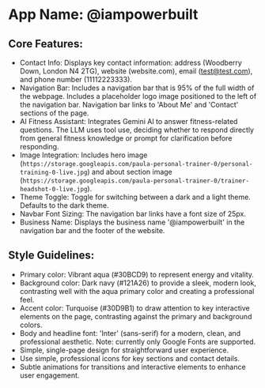 # **App Name**: @iampowerbuilt

## Core Features:

- Contact Info: Displays key contact information: address (Woodberry Down, London N4 2TG), website (website.com), email (test@test.com), and phone number (11112223333).
- Navigation Bar: Includes a navigation bar that is 95% of the full width of the webpage. Includes a placeholder logo image positioned to the left of the navigation bar. Navigation bar links to 'About Me' and 'Contact' sections of the page.
- AI Fitness Assistant: Integrates Gemini AI to answer fitness-related questions. The LLM uses tool use, deciding whether to respond directly from general fitness knowledge or prompt for clarification before responding.
- Image Integration: Includes hero image (`https://storage.googleapis.com/paula-personal-trainer-0/personal-training-0-live.jpg`) and about section image (`https://storage.googleapis.com/paula-personal-trainer-0/trainer-headshot-0-live.jpg`).
- Theme Toggle: Toggle for switching between a dark and a light theme. Defaults to the dark theme.
- Navbar Font Sizing: The navigation bar links have a font size of 25px.
- Business Name: Displays the business name '@iampowerbuilt' in the navigation bar and the footer of the website.

## Style Guidelines:

- Primary color: Vibrant aqua (#30BCD9) to represent energy and vitality.
- Background color: Dark navy (#121A26) to provide a sleek, modern look, contrasting well with the aqua primary color and creating a professional feel.
- Accent color: Turquoise (#30D9B1) to draw attention to key interactive elements on the page, contrasting against the primary and background colors.
- Body and headline font: 'Inter' (sans-serif) for a modern, clean, and professional aesthetic. Note: currently only Google Fonts are supported.
- Simple, single-page design for straightforward user experience.
- Use simple, professional icons for key sections and contact details.
- Subtle animations for transitions and interactive elements to enhance user engagement.